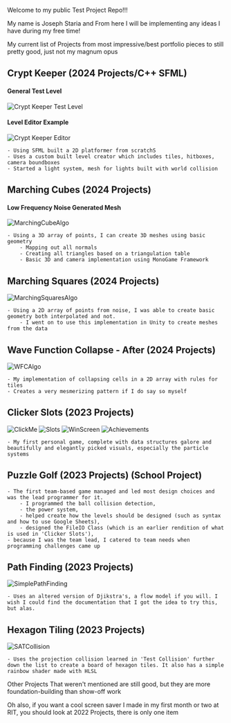 Welcome to my public Test Project Repo!!!

My name is Joseph Staria and From here I will be implementing any ideas I have during my free time!

My current list of Projects from most impressive/best portfolio pieces to still pretty good, just not my magnum opus



## Crypt Keeper (2024 Projects/C++ SFML)

#### General Test Level
![Crypt Keeper Test Level](https://i.imgur.com/jH10KCo.png)

#### Level Editor Example
![Crypt Keeper Editor](https://i.imgur.com/W6zY8Yo.png)

    - Using SFML built a 2D platformer from scratchS
    - Uses a custom built level creator which includes tiles, hitboxes, camera boundboxes
    - Started a light system, mesh for lights built with world collision

## Marching Cubes (2024 Projects)

#### Low Frequency Noise Generated Mesh
![MarchingCubeAlgo](https://i.imgur.com/CQ7iPDX.png)

    - Using a 3D array of points, I can create 3D meshes using basic geometry
        - Mapping out all normals
        - Creating all triangles based on a triangulation table
        - Basic 3D and camera implementation using MonoGame Framework

## Marching Squares (2024 Projects)

![MarchingSquaresAlgo](https://i.imgur.com/hbw8Z1x.png)

    - Using a 2D array of points from noise, I was able to create basic geometry both interpolated and not.
        - I went on to use this implementation in Unity to create meshes from the data

## Wave Function Collapse - After (2024 Projects)

![WFCAlgo](https://i.imgur.com/F2TGVsV.png)

    - My implementation of collapsing cells in a 2D array with rules for tiles
    - Creates a very mesmerizing pattern if I do say so myself

## Clicker Slots (2023 Projects)

![ClickMe](https://i.imgur.com/98U7kyb.png)
![Slots](https://i.imgur.com/qj04vsH.png)
![WinScreen](https://i.imgur.com/SlP1ET9.png)
![Achievements](https://i.imgur.com/V2B0XYp.png)

    - My first personal game, complete with data structures galore and beautifully and elegantly picked visuals, especially the particle systems

## Puzzle Golf (2023 Projects) (School Project)
    - The first team-based game managed and led most design choices and was the lead programmer for it.
        - I programmed the ball collision detection, 
        - the power system, 
        - helped create how the levels should be designed (such as syntax and how to use Google Sheets), 
        - designed the FileIO Class (which is an earlier rendition of what is used in 'Clicker Slots'),
    - because I was the team lead, I catered to team needs when programming challenges came up

## Path Finding (2023 Projects)

![SimplePathFinding](https://i.imgur.com/AOHPeWZ.png)

    - Uses an altered version of Djikstra's, a flow model if you will. I wish I could find the documentation that I got the idea to try this, but alas.

## Hexagon Tiling (2023 Projects)

![SATCollision](https://i.imgur.com/bbAHRQC.png)

    - Uses the projection collision learned in 'Test Collision' further down the list to create a board of hexagon tiles. It also has a simple rainbow shader made with HLSL

Other Projects That weren't mentioned are still good, but they are more foundation-building than show-off work

Oh also, if you want a cool screen saver I made in my first month or two at RIT, you should look at 2022 Projects, there is only one item
